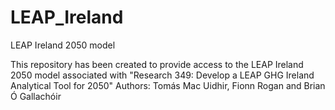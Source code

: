 # LEAP_Ireland
LEAP Ireland 2050 model 

This repository has been created to provide access to the LEAP Ireland 2050 model associated with "Research 349: Develop a LEAP GHG Ireland Analytical Tool for 2050"
Authors: Tomás Mac Uidhir, Fionn Rogan and Brian Ó Gallachóir
